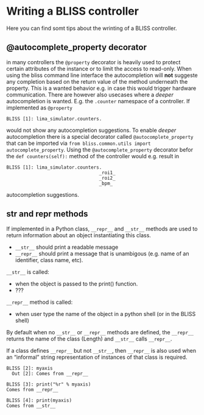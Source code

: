 # Writing a BLISS controller

Here you can find somt tips about the wrinting of a BLISS controller.

## @autocomplete_property decorator

in many controllers the `@property` decorator is heavily used to protect certain attributes of the instance or to limit the access to read-only. When using the bliss command line interface the autocompletion will __not__ suggeste any completion based on the return value of the method underneath the property. This is a wanted behavior e.g. in case this would trigger hardware communication. There are however also usecases where a _deeper_ autocompletion is wanted. E.g. the `.counter` namespace of a controller. If implemented as `@property`

    BLISS [1]: lima_simulator.counters.

would not show any autocompletion suggestions. To enable _deeper_ autocompletion there is a special decorator called `@autocomplete_property` that can be imported via `from bliss.common.utils import autocomplete_property`. Using the `@autocomplete_property` decorator befor the `def counters(self):` method of the controller would e.g. result in 

    BLISS [1]: lima_simulator.counters.
                                      _roi1_
                                      _roi2_
                                      _bpm_

autocompletion suggestions. 

## __str__ and __repr__ methods

If implemented in a Python class, `__repr__` and `__str__` methods are
used to return information about an object instantiating this class.

* `__str__` should print a readable message
* `__repr__` should print a message that is unambigous (e.g. name of an identifier, class name, etc).

`__str__` is called:

* when the object is passed to the print() function.
* ???

`__repr__` method is called:

* when user type the name of the object in a python shell (or in the BLISS shell)


By default when no `__str__` or `__repr__` methods are defined, the
`__repr__` returns the name of the class (Length) and `__str__` calls
`__repr__`.

If a class defines `__repr__` but not `__str__`, then `__repr__` is
also used when an “informal” string representation of instances of
that class is required.


    BLISS [2]: myaxis
      Out [2]: Comes from __repr__
    
    BLISS [3]: print("%r" % myaxis)
    Comes from __repr__
    
    BLISS [4]: print(myaxis)
    Comes from __str__
